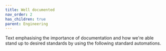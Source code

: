 ```yaml
---
title: Well documented
nav_order: 2
has_children: true
parent: Engineering
---
```

Text emphasising the importance of documentation and how we're able stand up to desired standards by using the following standard automations.
